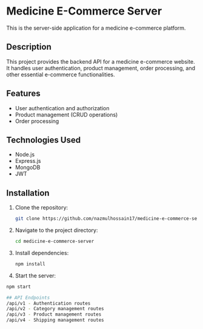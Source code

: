 # Medicine E-Commerce Server

This is the server-side application for a medicine e-commerce platform.

## Description

This project provides the backend API for a medicine e-commerce website. It handles user authentication, product management, order processing, and other essential e-commerce functionalities.

## Features

- User authentication and authorization
- Product management (CRUD operations)
- Order processing

## Technologies Used

- Node.js
- Express.js
- MongoDB
- JWT

## Installation

1. Clone the repository:
   ```bash
   git clone https://github.com/nazmulhossain17/medicine-e-commerce-server.git
2. Navigate to the project directory:
   ```bash
   cd medicine-e-commerce-server
3. Install dependencies:
   ```bash
   npm install
4. Start the server:
  ```bash
npm start

## API Endpoints
/api/v1 - Authentication routes
/api/v2 - Category management routes
/api/v3 - Product management routes
/api/v4 - Shipping management routes
